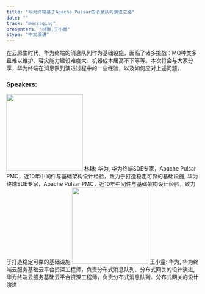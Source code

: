 ```yaml
---
title: "华为终端基于Apache Pulsar的消息队列演进之路"
date: "" 
track: "messaging"
presenters: "林琳,王小童"
stype: "中文演讲"
---
```

在云原生时代，华为终端的消息队列作为基础设施，面临了诸多挑战：MQ种类多且难以维护、容灾能力建设难度大、机器成本居高不下等等。本次将会与大家分享，华为终端在消息队列演进过程中的一些经验，以及如何应对上述问题。
 ### Speakers: 
 <img src="images/speaker/1139.png" width="200" />
 林琳: 华为, 华为终端SDE专家，Apache Pulsar PMC，近10年中间件与基础架构设计经验，致力于打造稳定可靠的基础设施, 华为终端SDE专家，Apache Pulsar PMC，近10年中间件与基础架构设计经验，致力于打造稳定可靠的基础设施
 <img src="images/speaker/1139_2.png" width="200" />
 王小童: 华为, 华为终端云服务基础云平台资深工程师，负责分布式消息队列、分布式网关的设计演进, 华为终端云服务基础云平台资深工程师，负责分布式消息队列、分布式网关的设计演进
 